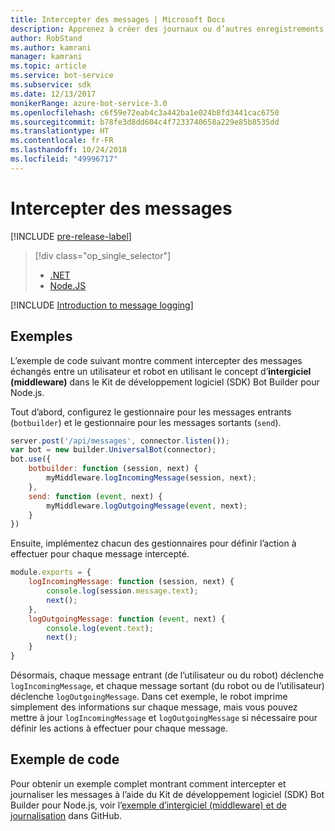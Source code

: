 ```yaml
---
title: Intercepter des messages | Microsoft Docs
description: Apprenez à créer des journaux ou d’autres enregistrements en interceptant et traitant des échanges d’informations à l’aide du Kit de développement logiciel (SDK) Bot Builder pour Node.js.
author: RobStand
ms.author: kamrani
manager: kamrani
ms.topic: article
ms.service: bot-service
ms.subservice: sdk
ms.date: 12/13/2017
monikerRange: azure-bot-service-3.0
ms.openlocfilehash: c6f59e72eab4c3a442ba1e024b8fd3441cac6750
ms.sourcegitcommit: b78fe3d8dd604c4f7233740658a229e85b8535dd
ms.translationtype: HT
ms.contentlocale: fr-FR
ms.lasthandoff: 10/24/2018
ms.locfileid: "49996717"
---
```

# <a name="intercept-messages"></a>Intercepter des messages

[!INCLUDE [pre-release-label](../includes/pre-release-label-v3.md)]

> [!div class="op_single_selector"]
> - [.NET](../dotnet/bot-builder-dotnet-middleware.md)
> - [Node.JS](../nodejs/bot-builder-nodejs-intercept-messages.md)

[!INCLUDE [Introduction to message logging](../includes/snippet-message-logging-intro.md)]

## <a name="example"></a>Exemples

L’exemple de code suivant montre comment intercepter des messages échangés entre un utilisateur et robot en utilisant le concept d’**intergiciel (middleware)** dans le Kit de développement logiciel (SDK) Bot Builder pour Node.js. 

Tout d’abord, configurez le gestionnaire pour les messages entrants (`botbuilder`) et le gestionnaire pour les messages sortants (`send`).

```javascript
server.post('/api/messages', connector.listen());
var bot = new builder.UniversalBot(connector);
bot.use({
    botbuilder: function (session, next) {
        myMiddleware.logIncomingMessage(session, next);
    },
    send: function (event, next) {
        myMiddleware.logOutgoingMessage(event, next);
    }
})
```

Ensuite, implémentez chacun des gestionnaires pour définir l’action à effectuer pour chaque message intercepté.

```javascript
module.exports = {
    logIncomingMessage: function (session, next) {
        console.log(session.message.text);
        next();
    },
    logOutgoingMessage: function (event, next) {
        console.log(event.text);
        next();
    }
}
```

Désormais, chaque message entrant (de l’utilisateur ou du robot) déclenche `logIncomingMessage`, et chaque message sortant (du robot ou de l’utilisateur) déclenche `logOutgoingMessage`.
Dans cet exemple, le robot imprime simplement des informations sur chaque message, mais vous pouvez mettre à jour `logIncomingMessage` et `logOutgoingMessage` si nécessaire pour définir les actions à effectuer pour chaque message. 

## <a name="sample-code"></a>Exemple de code

Pour obtenir un exemple complet montrant comment intercepter et journaliser les messages à l’aide du Kit de développement logiciel (SDK) Bot Builder pour Node.js, voir l’<a href="https://github.com/Microsoft/BotBuilder-Samples/tree/master/Node/capability-middlewareLogging" target="_blank">exemple d’intergiciel (middleware) et de journalisation</a> dans GitHub.
